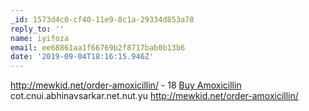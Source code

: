 ```yaml
---
_id: 1573d4c0-cf40-11e9-8c1a-29334d853a78
reply_to: ''
name: iyifoza
email: ee68861aa1f66769b2f8717bab0b13b6
date: '2019-09-04T18:16:15.946Z'
---
```

http://mewkid.net/order-amoxicillin/ - 18 <a href="http://mewkid.net/order-amoxicillin/">Buy Amoxicillin</a> cot.cnui.abhinavsarkar.net.nut.yu http://mewkid.net/order-amoxicillin/
